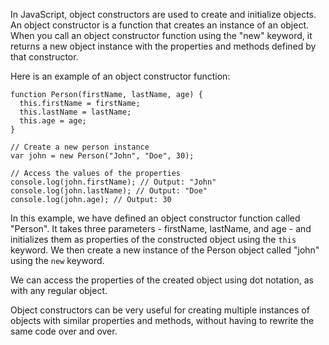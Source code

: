 In JavaScript, object constructors are used to create and initialize objects. An object constructor is a function that creates an instance of an object. When you call an object constructor function using the "new" keyword, it returns a new object instance with the properties and methods defined by that constructor. 

Here is an example of an object constructor function:

```
function Person(firstName, lastName, age) {
  this.firstName = firstName;
  this.lastName = lastName;
  this.age = age;
}

// Create a new person instance
var john = new Person("John", "Doe", 30);

// Access the values of the properties
console.log(john.firstName); // Output: "John"
console.log(john.lastName); // Output: "Doe"
console.log(john.age); // Output: 30
```

In this example, we have defined an object constructor function called "Person". It takes three parameters - firstName, lastName, and age - and initializes them as properties of the constructed object using the `this` keyword. We then create a new instance of the Person object called "john" using the `new` keyword.

We can access the properties of the created object using dot notation, as with any regular object.

Object constructors can be very useful for creating multiple instances of objects with similar properties and methods, without having to rewrite the same code over and over.
